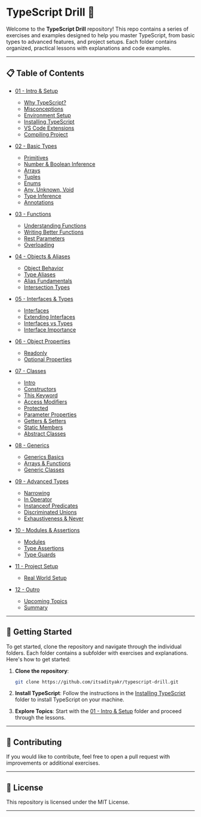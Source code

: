 # TypeScript Drill 🚀

Welcome to the **TypeScript Drill** repository! This repo contains a series of exercises and examples designed to help you master TypeScript, from basic types to advanced features, and project setups. Each folder contains organized, practical lessons with explanations and code examples.

---

## 📋 Table of Contents

* [01 - Intro & Setup](https://github.com/itsadityakr/typescript-drill/tree/main/01-intro-setup)

  * [Why TypeScript?](https://github.com/itsadityakr/typescript-drill/tree/main/01-intro-setup/why-typescript)
  * [Misconceptions](https://github.com/itsadityakr/typescript-drill/tree/main/01-intro-setup/misconceptions)
  * [Environment Setup](https://github.com/itsadityakr/typescript-drill/tree/main/01-intro-setup/environment-setup)
  * [Installing TypeScript](https://github.com/itsadityakr/typescript-drill/tree/main/01-intro-setup/installing-typescript)
  * [VS Code Extensions](https://github.com/itsadityakr/typescript-drill/tree/main/01-intro-setup/vscode-extensions)
  * [Compiling Project](https://github.com/itsadityakr/typescript-drill/tree/main/01-intro-setup/compiling-project)

* [02 - Basic Types](https://github.com/itsadityakr/typescript-drill/tree/main/02-basic-types)

  * [Primitives](https://github.com/itsadityakr/typescript-drill/tree/main/02-basic-types/primitives)
  * [Number & Boolean Inference](https://github.com/itsadityakr/typescript-drill/tree/main/02-basic-types/number-boolean-inference)
  * [Arrays](https://github.com/itsadityakr/typescript-drill/tree/main/02-basic-types/arrays)
  * [Tuples](https://github.com/itsadityakr/typescript-drill/tree/main/02-basic-types/tuples)
  * [Enums](https://github.com/itsadityakr/typescript-drill/tree/main/02-basic-types/enums)
  * [Any, Unknown, Void](https://github.com/itsadityakr/typescript-drill/tree/main/02-basic-types/any-unknown-void)
  * [Type Inference](https://github.com/itsadityakr/typescript-drill/tree/main/02-basic-types/type-inference)
  * [Annotations](https://github.com/itsadityakr/typescript-drill/tree/main/02-basic-types/annotations)

* [03 - Functions](https://github.com/itsadityakr/typescript-drill/tree/main/03-functions)

  * [Understanding Functions](https://github.com/itsadityakr/typescript-drill/tree/main/03-functions/understanding-functions)
  * [Writing Better Functions](https://github.com/itsadityakr/typescript-drill/tree/main/03-functions/writing-better-functions)
  * [Rest Parameters](https://github.com/itsadityakr/typescript-drill/tree/main/03-functions/rest-parameters)
  * [Overloading](https://github.com/itsadityakr/typescript-drill/tree/main/03-functions/overloading)

* [04 - Objects & Aliases](https://github.com/itsadityakr/typescript-drill/tree/main/04-objects-aliases)

  * [Object Behavior](https://github.com/itsadityakr/typescript-drill/tree/main/04-objects-aliases/object-behavior)
  * [Type Aliases](https://github.com/itsadityakr/typescript-drill/tree/main/04-objects-aliases/type-aliases)
  * [Alias Fundamentals](https://github.com/itsadityakr/typescript-drill/tree/main/04-objects-aliases/alias-fundamentals)
  * [Intersection Types](https://github.com/itsadityakr/typescript-drill/tree/main/04-objects-aliases/intersection-types)

* [05 - Interfaces & Types](https://github.com/itsadityakr/typescript-drill/tree/main/05-interfaces-types)

  * [Interfaces](https://github.com/itsadityakr/typescript-drill/tree/main/05-interfaces-types/interfaces)
  * [Extending Interfaces](https://github.com/itsadityakr/typescript-drill/tree/main/05-interfaces-types/extending-interfaces)
  * [Interfaces vs Types](https://github.com/itsadityakr/typescript-drill/tree/main/05-interfaces-types/interfaces-vs-types)
  * [Interface Importance](https://github.com/itsadityakr/typescript-drill/tree/main/05-interfaces-types/interface-importance)

* [06 - Object Properties](https://github.com/itsadityakr/typescript-drill/tree/main/06-object-properties)

  * [Readonly](https://github.com/itsadityakr/typescript-drill/tree/main/06-object-properties/readonly)
  * [Optional Properties](https://github.com/itsadityakr/typescript-drill/tree/main/06-object-properties/optional-properties)

* [07 - Classes](https://github.com/itsadityakr/typescript-drill/tree/main/07-classes)

  * [Intro](https://github.com/itsadityakr/typescript-drill/tree/main/07-classes/intro)
  * [Constructors](https://github.com/itsadityakr/typescript-drill/tree/main/07-classes/constructors)
  * [This Keyword](https://github.com/itsadityakr/typescript-drill/tree/main/07-classes/this-keyword)
  * [Access Modifiers](https://github.com/itsadityakr/typescript-drill/tree/main/07-classes/access-modifiers)
  * [Protected](https://github.com/itsadityakr/typescript-drill/tree/main/07-classes/protected)
  * [Parameter Properties](https://github.com/itsadityakr/typescript-drill/tree/main/07-classes/parameter-properties)
  * [Getters & Setters](https://github.com/itsadityakr/typescript-drill/tree/main/07-classes/getters-setters)
  * [Static Members](https://github.com/itsadityakr/typescript-drill/tree/main/07-classes/static-members)
  * [Abstract Classes](https://github.com/itsadityakr/typescript-drill/tree/main/07-classes/abstract-classes)

* [08 - Generics](https://github.com/itsadityakr/typescript-drill/tree/main/08-generics)

  * [Generics Basics](https://github.com/itsadityakr/typescript-drill/tree/main/08-generics/generics-basics)
  * [Arrays & Functions](https://github.com/itsadityakr/typescript-drill/tree/main/08-generics/arrays-functions)
  * [Generic Classes](https://github.com/itsadityakr/typescript-drill/tree/main/08-generics/generic-classes)

* [09 - Advanced Types](https://github.com/itsadityakr/typescript-drill/tree/main/09-advanced-types)

  * [Narrowing](https://github.com/itsadityakr/typescript-drill/tree/main/09-advanced-types/narrowing)
  * [In Operator](https://github.com/itsadityakr/typescript-drill/tree/main/09-advanced-types/in-operator)
  * [Instanceof Predicates](https://github.com/itsadityakr/typescript-drill/tree/main/09-advanced-types/instanceof-predicates)
  * [Discriminated Unions](https://github.com/itsadityakr/typescript-drill/tree/main/09-advanced-types/discriminated-unions)
  * [Exhaustiveness & Never](https://github.com/itsadityakr/typescript-drill/tree/main/09-advanced-types/exhaustiveness-never)

* [10 - Modules & Assertions](https://github.com/itsadityakr/typescript-drill/tree/main/10-modules-assertions)

  * [Modules](https://github.com/itsadityakr/typescript-drill/tree/main/10-modules-assertions/modules)
  * [Type Assertions](https://github.com/itsadityakr/typescript-drill/tree/main/10-modules-assertions/type-assertions)
  * [Type Guards](https://github.com/itsadityakr/typescript-drill/tree/main/10-modules-assertions/type-guards)

* [11 - Project Setup](https://github.com/itsadityakr/typescript-drill/tree/main/11-project-setup)

  * [Real World Setup](https://github.com/itsadityakr/typescript-drill/tree/main/11-project-setup/real-world-setup)

* [12 - Outro](https://github.com/itsadityakr/typescript-drill/tree/main/12-outro)

  * [Upcoming Topics](https://github.com/itsadityakr/typescript-drill/tree/main/12-outro/upcoming-topics)
  * [Summary](https://github.com/itsadityakr/typescript-drill/tree/main/12-outro/summary)

---

## 🏁 Getting Started

To get started, clone the repository and navigate through the individual folders. Each folder contains a subfolder with exercises and explanations. Here's how to get started:

1. **Clone the repository**:

   ```bash
   git clone https://github.com/itsadityakr/typescript-drill.git
   ```

2. **Install TypeScript**:
   Follow the instructions in the [Installing TypeScript](https://github.com/itsadityakr/typescript-drill/tree/main/01-intro-setup/installing-typescript) folder to install TypeScript on your machine.

3. **Explore Topics**:
   Start with the [01 - Intro & Setup](https://github.com/itsadityakr/typescript-drill/tree/main/01-intro-setup) folder and proceed through the lessons.

---

## 🤝 Contributing

If you would like to contribute, feel free to open a pull request with improvements or additional exercises.

---

## 📜 License

This repository is licensed under the MIT License.

---
